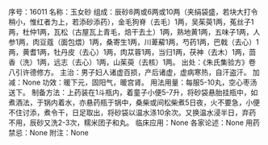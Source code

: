 序号：16011
名称：玉女砂
组成：辰砂8两或6两或10两（夹绢袋盛，若块大打令稍小，惟红者为上，若添砂添药），金毛狗脊（去毛）1两，吴茱萸1两，菟丝子1两，杜仲1两，瓦松（古屋瓦上青毛，焙干去土）1两，熟地黄1两，五味子1两，人参1两，肉豆蔻（面包煨）1两，桑寄生1两，川萆薢1两，芍药1两，巴戟（去心）1两，黄耆1两，牡丹皮（去心）1两，肉苁蓉1两，当归1两，茯神（去木）1两，茴香（洗）1两，远志（去心）1两，山茱萸（去核）1两。
出处：《朱氏集验方》卷八引许德修方。
主治：男子妇人诸虚百损，产后诸虚，虚病寒热，自汗盗汗。
加减：None
功效：暖下元，固阳气，暖宫肾。
用法用量：每服5-10丸，空心枣汤送下。
制备方法：上药装在1斗瓶内，着童子小便5-7升，将砂袋悬胎挂瓶中，如煮酒法，于锅内着水，亦悬药瓶于锅中，桑柴或间松柴煮5日夜，火不要急，小便不住讨添，煮令干，日足取出，将砂袋以温水涤10余次。又换温水浸半日，弃药不用，辰砂又洗2-3次，糯米团子和丸。
临床应用：None
各家论述：None
用药禁忌：None
附注：None
